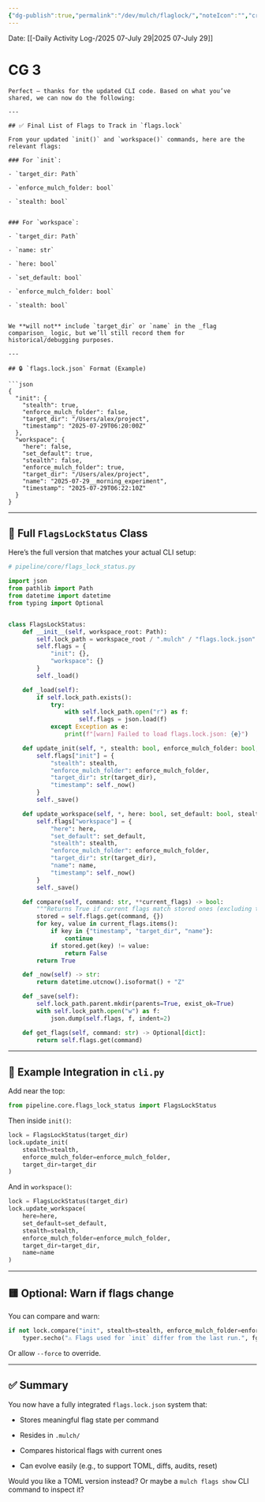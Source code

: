 ```yaml
---
{"dg-publish":true,"permalink":"/dev/mulch/flaglock/","noteIcon":"","created":"2025-07-29T07:07:45.281-05:00"}
---
```


Date: [[-Daily Activity Log-/2025 07-July 29\|2025 07-July 29]]

# CG 3
```
Perfect — thanks for the updated CLI code. Based on what you’ve shared, we can now do the following:

---

## ✅ Final List of Flags to Track in `flags.lock`

From your updated `init()` and `workspace()` commands, here are the relevant flags:

### For `init`:

- `target_dir: Path`
    
- `enforce_mulch_folder: bool`
    
- `stealth: bool`
    

### For `workspace`:

- `target_dir: Path`
    
- `name: str`
    
- `here: bool`
    
- `set_default: bool`
    
- `enforce_mulch_folder: bool`
    
- `stealth: bool`
    

We **will not** include `target_dir` or `name` in the _flag comparison_ logic, but we’ll still record them for historical/debugging purposes.

---

## 🔒 `flags.lock.json` Format (Example)

```json
{
  "init": {
    "stealth": true,
    "enforce_mulch_folder": false,
    "target_dir": "/Users/alex/project",
    "timestamp": "2025-07-29T06:20:00Z"
  },
  "workspace": {
    "here": false,
    "set_default": true,
    "stealth": false,
    "enforce_mulch_folder": true,
    "target_dir": "/Users/alex/project",
    "name": "2025-07-29__morning_experiment",
    "timestamp": "2025-07-29T06:22:10Z"
  }
}
```

---

## 🧠 Full `FlagsLockStatus` Class

Here’s the full version that matches your actual CLI setup:

```python
# pipeline/core/flags_lock_status.py

import json
from pathlib import Path
from datetime import datetime
from typing import Optional


class FlagsLockStatus:
    def __init__(self, workspace_root: Path):
        self.lock_path = workspace_root / ".mulch" / "flags.lock.json"
        self.flags = {
            "init": {},
            "workspace": {}
        }
        self._load()

    def _load(self):
        if self.lock_path.exists():
            try:
                with self.lock_path.open("r") as f:
                    self.flags = json.load(f)
            except Exception as e:
                print(f"[warn] Failed to load flags.lock.json: {e}")

    def update_init(self, *, stealth: bool, enforce_mulch_folder: bool, target_dir: Path):
        self.flags["init"] = {
            "stealth": stealth,
            "enforce_mulch_folder": enforce_mulch_folder,
            "target_dir": str(target_dir),
            "timestamp": self._now()
        }
        self._save()

    def update_workspace(self, *, here: bool, set_default: bool, stealth: bool, enforce_mulch_folder: bool, target_dir: Path, name: str):
        self.flags["workspace"] = {
            "here": here,
            "set_default": set_default,
            "stealth": stealth,
            "enforce_mulch_folder": enforce_mulch_folder,
            "target_dir": str(target_dir),
            "name": name,
            "timestamp": self._now()
        }
        self._save()

    def compare(self, command: str, **current_flags) -> bool:
        """Returns True if current flags match stored ones (excluding timestamp, name, target_dir)."""
        stored = self.flags.get(command, {})
        for key, value in current_flags.items():
            if key in {"timestamp", "target_dir", "name"}:
                continue
            if stored.get(key) != value:
                return False
        return True

    def _now(self) -> str:
        return datetime.utcnow().isoformat() + "Z"

    def _save(self):
        self.lock_path.parent.mkdir(parents=True, exist_ok=True)
        with self.lock_path.open("w") as f:
            json.dump(self.flags, f, indent=2)

    def get_flags(self, command: str) -> Optional[dict]:
        return self.flags.get(command)
```

---

## 🧩 Example Integration in `cli.py`

Add near the top:

```python
from pipeline.core.flags_lock_status import FlagsLockStatus
```

Then inside `init()`:

```python
lock = FlagsLockStatus(target_dir)
lock.update_init(
    stealth=stealth,
    enforce_mulch_folder=enforce_mulch_folder,
    target_dir=target_dir
)
```

And in `workspace()`:

```python
lock = FlagsLockStatus(target_dir)
lock.update_workspace(
    here=here,
    set_default=set_default,
    stealth=stealth,
    enforce_mulch_folder=enforce_mulch_folder,
    target_dir=target_dir,
    name=name
)
```

---

## 🟨 Optional: Warn if flags change

You can compare and warn:

```python
if not lock.compare("init", stealth=stealth, enforce_mulch_folder=enforce_mulch_folder):
    typer.secho("⚠️ Flags used for `init` differ from the last run.", fg=typer.colors.YELLOW)
```

Or allow `--force` to override.

---

## ✅ Summary

You now have a fully integrated `flags.lock.json` system that:

- Stores meaningful flag state per command
    
- Resides in `.mulch/`
    
- Compares historical flags with current ones
    
- Can evolve easily (e.g., to support TOML, diffs, audits, reset)
    

Would you like a TOML version instead? Or maybe a `mulch flags show` CLI command to inspect it?
```
